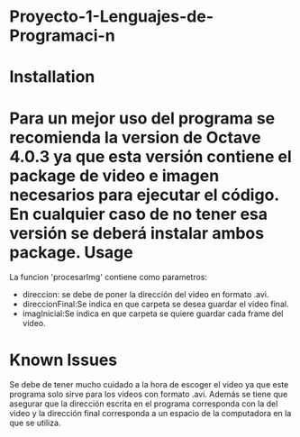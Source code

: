 # Proyecto-1-Lenguajes-de-Programaci-n
Installation
===========
Para un mejor uso del programa se recomienda la version de Octave 4.0.3 ya que esta versión contiene el package de video e imagen necesarios para ejecutar el código. 
En cualquier caso de no tener esa versión se deberá instalar ambos package.
Usage
===========
La funcion 'procesarImg' contiene como parametros:
- direccion: se debe de poner la dirección del video en formato .avi.
- direccionFinal:Se indica en que carpeta se desea guardar el video final.
- imagInicial:Se indica en que carpeta se quiere guardar cada frame del video.


Known Issues
============
Se debe de tener mucho cuidado a la hora de escoger el video ya que este programa solo sirve para los videos con formato .avi. Además se tiene que asegurar que la dirección escrita en el programa corresponda con la del video y la dirección final corresponda a un espacio de la computadora en la que se utiliza. 
